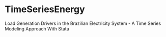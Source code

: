 # TimeSeriesEnergy
Load Generation Drivers in the Brazilian Electricity System -  A Time Series Modeling Approach With Stata


